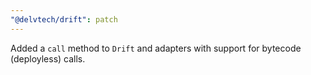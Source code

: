 ```yaml
---
"@delvtech/drift": patch
---
```


Added a `call` method to `Drift` and adapters with support for bytecode (deployless) calls.
